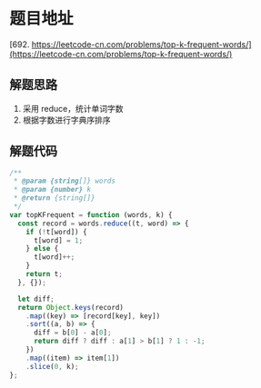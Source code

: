 # 题目地址

[692. https://leetcode-cn.com/problems/top-k-frequent-words/](https://leetcode-cn.com/problems/top-k-frequent-words/)

## 解题思路

1. 采用 reduce，统计单词字数
2. 根据字数进行字典序排序

## 解题代码

```js
/**
 * @param {string[]} words
 * @param {number} k
 * @return {string[]}
 */
var topKFrequent = function (words, k) {
  const record = words.reduce((t, word) => {
    if (!t[word]) {
      t[word] = 1;
    } else {
      t[word]++;
    }
    return t;
  }, {});

  let diff;
  return Object.keys(record)
    .map((key) => [record[key], key])
    .sort((a, b) => {
      diff = b[0] - a[0];
      return diff ? diff : a[1] > b[1] ? 1 : -1;
    })
    .map((item) => item[1])
    .slice(0, k);
};
```
